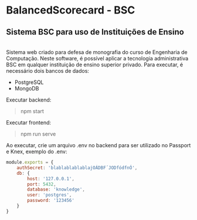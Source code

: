 # BalancedScorecard - BSC
## Sistema BSC para uso de Instituições de Ensino
<br/>
Sistema web criado para defesa de monografia do curso de Engenharia de Computação. Neste software, é possível aplicar a tecnologia administrativa BSC em qualquer instituição de ensino superior privado.
Para executar, é necessário dois bancos de dados:
<ul>
  <li>PostgreSQL</li>
  <li>MongoDB</li>
</ul>
Executar backend: <blockquote>npm start</blockquote>
Executar frontend: <blockquote>npm run serve</blockquote>
Ao executar, crie um arquivo .env no backend para ser utilizado no Passport e Knex, exemplo do .env:
<br/>

```javascript
module.exports = {
    authSecret: 'blablablablablajOÁDBF´JODfódfnÓ',
    db: {
        host: '127.0.0.1',
        port: 5432,
        database: 'knowledge',
        user: 'postgres',
        password: '123456'
    }
}
````

